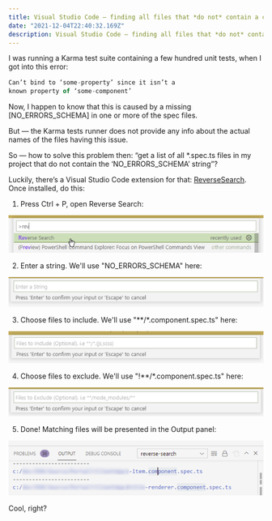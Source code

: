 ```yaml
---
title: Visual Studio Code — finding all files that *do not* contain a certain string
date: "2021-12-04T22:40:32.169Z"
description: Visual Studio Code — finding all files that *do not* contain a certain string
---
```



I was running a Karma test suite containing a few hundred unit tests, when I got into this error:

```js
Can’t bind to ‘some-property’ since it isn’t a 
known property of ‘some-component’
```

Now, I happen to know that this is caused by a missing [NO_ERRORS_SCHEMA] in one or more of the spec files. 

But — the Karma tests runner does not provide any info about the actual names of the files having this issue.

So — how to solve this problem then: “get a list of all *.spec.ts files in my project that do not contain the ‘NO_ERRORS_SCHEMA’ string”?

Luckily, there’s a Visual Studio Code extension for that:
[ReverseSearch](https://marketplace.visualstudio.com/items?itemName=DanishSarwar.reverse-search). 
Once installed, do this:

1. Press Ctrl + P, open Reverse Search:

![](./1.png)

2. Enter a string. We'll use "NO_ERRORS_SCHEMA" here:

![](./2.png)

3. Choose files to include. We'll use "**/*.component.spec.ts" here:

![](./3.png)

4. Choose files to exclude. We'll use "!**/*.component.spec.ts" here:

![](./4.png)

5. Done! Matching files will be presented in the Output panel:

![](./5.png)


Cool, right?